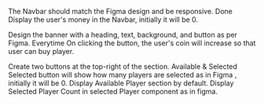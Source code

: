 <!-- Navbar -->

The Navbar should match the Figma design and be responsive. Done Display the
user's money in the Navbar, initially it will be 0.

<!-- Banner -->

Design the banner with a heading, text, background, and button as per Figma.
Everytime On clicking the button, the user's coin will increase so that user can
buy player.

<!--
Main Section Design and Toggling Feature -->

Create two buttons at the top-right of the section. Available & Selected
Selected button will show how many players are selected as in Figma , initially
it will be 0. Display Available Player section by default. Display Selected
Player Count in selected Player component as in figma.
